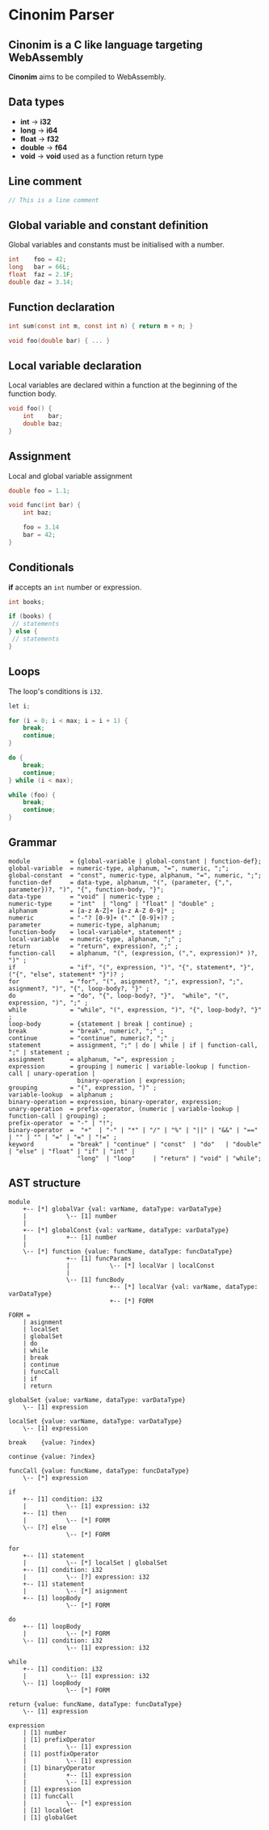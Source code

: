 # Cinonim Parser

## Cinonim is a C like language targeting WebAssembly

**Cinonim** aims to be compiled to WebAssembly.

## Data types
  * **int**    -> **i32**
  * **long**   -> **i64**
  * **float**  -> **f32**
  * **double** -> **f64**
  * **void**   -> **void** used as a function return type

## Line comment

```c
// This is a line comment
```

## Global variable and constant definition

Global variables and constants must be initialised with a number.

```c
int    foo = 42;
long   bar = 66L;
float  faz = 2.1F;
double daz = 3.14;
``` 

## Function declaration

```c
int sum(const int m, const int n) { return m + n; }

void foo(double bar) { ... }
```

## Local variable declaration

Local variables are declared within a function at the beginning of the function body.

```c
void foo() {
    int    bar;
    double baz;
}
``` 

## Assignment

Local and global variable assignment

```c
double foo = 1.1;

void func(int bar) {
    int baz;

    foo = 3.14
    bar = 42;
}
```

## Conditionals

**if** accepts an `int` number or expression.

```c
int books;

if (books) {
 // statements
} else {
 // statements
}
```

## Loops

The loop's conditions is `i32`. 

```c
let i;

for (i = 0; i < max; i = i + 1) {
    break;
    continue;
}

do {
    break;
    continue;
} while (i < max);

while (foo) {
    break;
    continue;
}

```

## Grammar

```ebnf
module           = {global-variable | global-constant | function-def};
global-variable  = numeric-type, alphanum, "=", numeric, ";";
global-constant  = "const", numeric-type, alphanum, "=", numeric, ";";
function-def     = data-type, alphanum, "(", (parameter, {",", parameter})?, ")", "{", function-body, "}";
data-type        = "void" | numeric-type ;
numeric-type     = "int"  | "long" | "float" | "double" ;
alphanum         = [a-z A-Z]+ [a-z A-Z 0-9]* ;
numeric          = "-"? [0-9]+ ("." [0-9]+)? ;
parameter        = numeric-type, alphanum;
function-body    = local-variable*, statement* ;
local-variable   = numeric-type, alphanum, ";" ;
return           = "return", expression?, ";" ;
function-call    = alphanum, "(", (expression, (",", expression)* )?, ")" ;
if               = "if", "(", expression, ")", "{", statement*, "}", ("{", "else", statement* "}")? ;
for              = "for", "(", asignment?, ";", expression?, ";", asignment?, ")", "{", loop-body?, "}" ;
do               = "do", "{", loop-body?, "}",  "while", "(", expression, ")", ";" ;
while            = "while", "(", expression, ")", "{", loop-body?, "}" ;
loop-body        = {statement | break | continue} ;
break            = "break", numeric?, ";" ;
continue         = "continue", numeric?, ";" ;
statement        = assignment, ";" | do | while | if | function-call, ";" | statement ;
assignment       = alphanum, "=", expression ;
expression       = grouping | numeric | variable-lookup | function-call | unary-operation |
                   binary-operation | expression;
grouping         = "(", expression, ")" ;
variable-lookup  = alphanum	;
binary-operation = expression, binary-operator, expression;
unary-operation  = prefix-operator, (numeric | variable-lookup | function-call | grouping) ;
prefix-operator  = "-" | "!";
binary-operator  =  "+"  | "-" | "*" | "/" | "%" | "||" | "&&" | "==" | "" | "" | "=" | "=" | "!=" ;
keyword          = "break" | "continue" | "const"  | "do"   | "double" | "else" | "float" | "if" | "int" |
                   "long"  | "loop"     | "return" | "void" | "while";
```

## AST structure

```
module
    +-- [*] globalVar {val: varName, dataType: varDataType}
    |           \-- [1] number
    |
    +-- [*] globalConst {val: varName, dataType: varDataType}
    |           +-- [1] number
    |
    \-- [*] function {value: funcName, dataType: funcDataType}
                +-- [1] funcParams
                |           \-- [*] localVar | localConst
                |
                \-- [1] funcBody
                            +-- [*] localVar {val: varName, dataType: varDataType}
                            +-- [*] FORM 

FORM =
    | asignment
    | localSet
    | globalSet
    | do
    | while
    | break
    | continue
    | funcCall
    | if
    | return

globalSet {value: varName, dataType: varDataType}
    \-- [1] expression

localSet {value: varName, dataType: varDataType}
    \-- [1] expression

break    {value: ?index}

continue {value: ?index}

funcCall {value: funcName, dataType: funcDataType}
    \-- [*] expression

if
    +-- [1] condition: i32
    |           \-- [1] expression: i32
    +-- [1] then
    |           \-- [*] FORM
    \-- [?] else
                \-- [*] FORM

for
    +-- [1] statement
    |           \-- [*] localSet | globalSet
    +-- [1] condition: i32
    |           \-- [?] expression: i32
    +-- [1] statement
    |           \-- [*] asignment
    +-- [1] loopBody
                \-- [*] FORM

do
    +-- [1] loopBody
    |           \-- [*] FORM
    \-- [1] condition: i32
                \-- [1] expression: i32

while
    +-- [1] condition: i32
    |           \-- [1] expression: i32
    \-- [1] loopBody
                \-- [*] FORM

return {value: funcName, dataType: funcDataType}
    \-- [1] expression

expression
    | [1] number
    | [1] prefixOperator
    |           \-- [1] expression
    | [1] postfixOperator
    |           \-- [1] expression
    | [1] binaryOperator
    |           +-- [1] expression
    |           \-- [1] expression
    | [1] expression
    | [1] funcCall
    |           \-- [*] expression
    | [1] localGet
    | [1] globalGet
```
